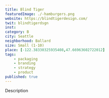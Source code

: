```yaml
---
title: Blind Tiger
featuredImage: ./-hamburgers.png
website: https://blindtigerdesign.com/
twit: blindtigerdsgn
inst: 
category: B
city: Seattle
neighborhood: Ballard
size: Small (1-10)
place: [-122.38330325935408,47.66963602722012]
tags:
    - packaging
    - branding
    - strategy
    - product
published: true
---
```


Description
